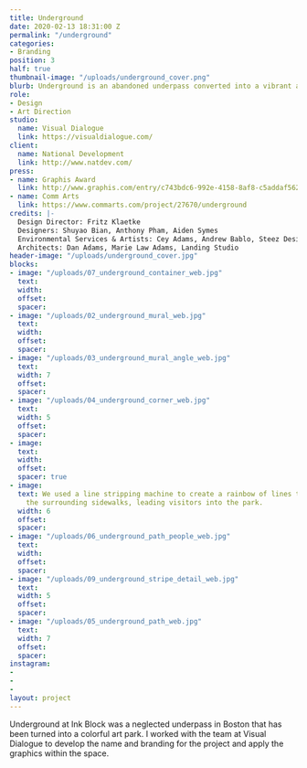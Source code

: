 ```yaml
---
title: Underground
date: 2020-02-13 18:31:00 Z
permalink: "/underground"
categories:
- Branding
position: 3
half: true
thumbnail-image: "/uploads/underground_cover.png"
blurb: Underground is an abandoned underpass converted into a vibrant art park.
role:
- Design
- Art Direction
studio:
  name: Visual Dialogue
  link: https://visualdialogue.com/
client:
  name: National Development
  link: http://www.natdev.com/
press:
- name: Graphis Award
  link: http://www.graphis.com/entry/c743bdc6-992e-4158-8af8-c5addaf5625b/
- name: Comm Arts
  link: https://www.commarts.com/project/27670/underground
credits: |-
  Design Director: Fritz Klaetke
  Designers: Shuyao Bian, Anthony Pham, Aiden Symes
  Environmental Services & Artists: Cey Adams, Andrew Bablo, Steez Design, Percy Fortini-Wright, Hoxxoh, Imagine, Marka27, Vyal One, Douglas Weathersby
  Architects: Dan Adams, Marie Law Adams, Landing Studio
header-image: "/uploads/underground_cover.jpg"
blocks:
- image: "/uploads/07_underground_container_web.jpg"
  text: 
  width: 
  offset: 
  spacer: 
- image: "/uploads/02_underground_mural_web.jpg"
  text: 
  width: 
  offset: 
  spacer: 
- image: "/uploads/03_underground_mural_angle_web.jpg"
  text: 
  width: 7
  offset: 
  spacer: 
- image: "/uploads/04_underground_corner_web.jpg"
  text: 
  width: 5
  offset: 
  spacer: 
- image: 
  text: 
  width: 
  offset: 
  spacer: true
- image: 
  text: We used a line stripping machine to create a rainbow of lines that begin on
    the surrounding sidewalks, leading visitors into the park.
  width: 6
  offset: 
  spacer: 
- image: "/uploads/06_underground_path_people_web.jpg"
  text: 
  width: 
  offset: 
  spacer: 
- image: "/uploads/09_underground_stripe_detail_web.jpg"
  text: 
  width: 5
  offset: 
  spacer: 
- image: "/uploads/05_underground_path_web.jpg"
  text: 
  width: 7
  offset: 
  spacer: 
instagram:
- 
- 
- 
layout: project
---
```


Underground at Ink Block was a neglected underpass in Boston that has been turned into a colorful art park. I worked with the team at Visual Dialogue to develop the name and branding for the project and apply the graphics within the space.
